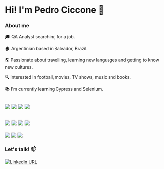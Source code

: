 # Hi! I'm Pedro Ciccone :wave:

### About me

🎓 QA Analyst searching for a job.

🏠 Argentinian based in Salvador, Brazil.

🌎 Passionate about travelling, learning new languages and getting to know new cultures.

🔍 Interested in football, movies, TV shows, music and books.

📚 I'm currently learning Cypress and Selenium.

<img src="https://img.shields.io/badge/Cypress-17202C?style=for-the-badge&logo=cypress&logoColor=white"> <img src="https://img.shields.io/badge/JavaScript-323330?style=for-the-badge&logo=javascript&logoColor=F7DF1E"> <img src="https://img.shields.io/badge/Selenium-43B02A?style=for-the-badge&logo=Selenium&logoColor=white"> <img src="https://img.shields.io/badge/Python-FFD43B?style=for-the-badge&logo=python&logoColor=blue">
-
<img src="https://img.shields.io/badge/Node.js-339933?style=for-the-badge&logo=nodedotjs&logoColor=white"> <img src="https://img.shields.io/badge/Postman-FF6C37?style=for-the-badge&logo=Postman&logoColor=white"> <img src="https://img.shields.io/badge/Insomnia-5849be?style=for-the-badge&logo=Insomnia&logoColor=white"> <img src="https://img.shields.io/badge/PostgreSQL-316192?style=for-the-badge&logo=postgresql&logoColor=white"> 
-
<img src="https://img.shields.io/badge/GIT-E44C30?style=for-the-badge&logo=git&logoColor=white"> <img src="https://img.shields.io/badge/GitHub_Actions-2088FF?style=for-the-badge&logo=github-actions&logoColor=white"> <img src="https://img.shields.io/badge/Jira-0052CC?style=for-the-badge&logo=Jira&logoColor=white">

### Let's talk! :mailbox:

[![Linkedin URL](https://img.shields.io/twitter/url?color=%230072b1&label=connect&logo=linkedin&logoColor=%230072b1&style=flat-square&url=https%3A%2F%2Fwww.linkedin.com%2Fin%2Fpablohildo%2F)](https://www.linkedin.com/in/pedrociccone/)
